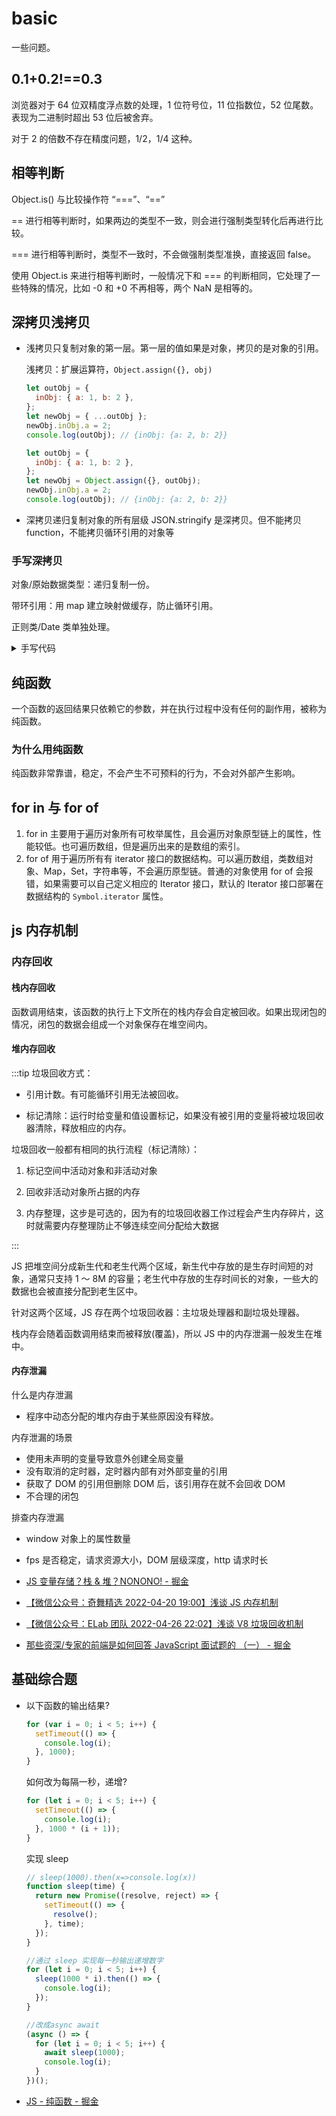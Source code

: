 # basic

一些问题。

## 0.1+0.2!==0.3

浏览器对于 64 位双精度浮点数的处理，1 位符号位，11 位指数位，52 位尾数。表现为二进制时超出 53 位后被舍弃。

对于 2 的倍数不存在精度问题，1/2，1/4 这种。

## 相等判断

Object.is() 与比较操作符 “===”、“==”

== 进行相等判断时，如果两边的类型不一致，则会进行强制类型转化后再进行比较。

=== 进行相等判断时，类型不一致时，不会做强制类型准换，直接返回 false。

使用 Object.is 来进行相等判断时，一般情况下和 === 的判断相同，它处理了一些特殊的情况，比如 -0 和 +0 不再相等，两个 NaN 是相等的。

## 深拷贝浅拷贝

- 浅拷贝只复制对象的第一层。第一层的值如果是对象，拷贝的是对象的引用。

  浅拷贝：扩展运算符，`Object.assign({}, obj)`

  ```js
  let outObj = {
    inObj: { a: 1, b: 2 },
  };
  let newObj = { ...outObj };
  newObj.inObj.a = 2;
  console.log(outObj); // {inObj: {a: 2, b: 2}}

  let outObj = {
    inObj: { a: 1, b: 2 },
  };
  let newObj = Object.assign({}, outObj);
  newObj.inObj.a = 2;
  console.log(outObj); // {inObj: {a: 2, b: 2}}
  ```

- 深拷贝递归复制对象的所有层级
  JSON.stringify 是深拷贝。但不能拷贝 function，不能拷贝循环引用的对象等

### 手写深拷贝

对象/原始数据类型：递归复制一份。

带环引用：用 map 建立映射做缓存，防止循环引用。

正则类/Date 类单独处理。

<details>
  <summary> 手写代码 </summary>

```js
//如果带环，需要缓存，确认当前对象是否复制过，如果复制过，就直接指向它。用map防止循环引用
function cloneDeep(obj) {
  let cache = new Map(); //由原对象映射到其复制品
  function clone(obj) {
    if (cache.has(obj)) {
      return cache.get(obj);
    }
    let res;
    if (obj && typeof obj === "object") {
      //引用数据类型，且不是null
      if (Array.isArray(obj)) {
        //数组
        res = [];
      } else {
        res = {};
      }
      cache.set(obj, res);
      for (let key in obj) {
        if (obj.hasOwnProperty(key)) {
          res[key] = clone(obj[key]);
        }
      }
      return res;
    } else {
      return obj;
    }
  }
  return clone(obj);
}
```

</details>

## 纯函数

一个函数的返回结果只依赖它的参数，并在执行过程中没有任何的副作用，被称为纯函数。

### 为什么用纯函数

纯函数非常靠谱，稳定，不会产生不可预料的行为，不会对外部产生影响。

## for in 与 for of

1. for in 主要用于遍历对象所有可枚举属性，且会遍历对象原型链上的属性，性能较低。也可遍历数组，但是遍历出来的是数组的索引。
2. for of 用于遍历所有有 iterator 接口的数据结构。可以遍历数组，类数组对象、Map，Set，字符串等，不会遍历原型链。普通的对象使用 for of 会报错，如果需要可以自己定义相应的 Iterator 接口，默认的 Iterator 接口部署在数据结构的 `Symbol.iterator` 属性。

## js 内存机制

### 内存回收

#### 栈内存回收

函数调用结束，该函数的执行上下文所在的栈内存会自定被回收。如果出现闭包的情况，闭包的数据会组成一个对象保存在堆空间内。

#### 堆内存回收

:::tip
垃圾回收方式：

- 引用计数。有可能循环引用无法被回收。

- 标记清除：运行时给变量和值设置标记，如果没有被引用的变量将被垃圾回收器清除，释放相应的内存。

垃圾回收一般都有相同的执行流程（标记清除）：

1. 标记空间中活动对象和非活动对象

2. 回收非活动对象所占据的内存

3. 内存整理，这步是可选的，因为有的垃圾回收器工作过程会产生内存碎片，这时就需要内存整理防止不够连续空间分配给大数据

:::

JS 把堆空间分成新生代和老生代两个区域，新生代中存放的是生存时间短的对象，通常只支持 1 ～ 8M 的容量；老生代中存放的生存时间长的对象，一些大的数据也会被直接分配到老生区中。

针对这两个区域，JS 存在两个垃圾回收器：主垃圾处理器和副垃圾处理器。

栈内存会随着函数调用结束而被释放(覆盖)，所以 JS 中的内存泄漏一般发生在堆中。

#### 内存泄漏

什么是内存泄漏

- 程序中动态分配的堆内存由于某些原因没有释放。

内存泄漏的场景

- 使用未声明的变量导致意外创建全局变量
- 没有取消的定时器，定时器内部有对外部变量的引用
- 获取了 DOM 的引用但删除 DOM 后，该引用存在就不会回收 DOM
- 不合理的闭包

排查内存泄漏

- window 对象上的属性数量
- fps 是否稳定，请求资源大小，DOM 层级深度，http 请求时长

- [JS 变量存储？栈 & 堆？NONONO! - 掘金](https://juejin.cn/post/6844903997615128583#heading-0)
- [【微信公众号：奇舞精选 2022-04-20 19:00】浅谈 JS 内存机制](https://mp.weixin.qq.com/s/dtEciFpNSrPGR63aScaoww)
- [【微信公众号：ELab 团队 2022-04-26 22:02】浅谈 V8 垃圾回收机制](https://mp.weixin.qq.com/s/wT8_cz82Y5Ur74xGKpPgtQ)
- [那些资深/专家的前端是如何回答 JavaScript 面试题的 （一） - 掘金](https://juejin.cn/post/6981467496742125604#heading-1)

## 基础综合题

- 以下函数的输出结果?

  ```js
  for (var i = 0; i < 5; i++) {
    setTimeout(() => {
      console.log(i);
    }, 1000);
  }
  ```

  如何改为每隔一秒，递增?

  ```js
  for (let i = 0; i < 5; i++) {
    setTimeout(() => {
      console.log(i);
    }, 1000 * (i + 1));
  }
  ```

  实现 sleep

  ```js
  // sleep(1000).then(x=>console.log(x))
  function sleep(time) {
    return new Promise((resolve, reject) => {
      setTimeout(() => {
        resolve();
      }, time);
    });
  }

  //通过 sleep 实现每一秒输出递增数字
  for (let i = 0; i < 5; i++) {
    sleep(1000 * i).then(() => {
      console.log(i);
    });
  }

  //改成async await
  (async () => {
    for (let i = 0; i < 5; i++) {
      await sleep(1000);
      console.log(i);
    }
  })();
  ```

- [JS - 纯函数 - 掘金](https://juejin.cn/post/6949518756141875231#heading-0)
